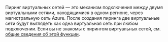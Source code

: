 Пиринг виртуальных сетей — это механизм подключения между двумя виртуальными сетями, находящимися в одном регионе, через магистральную сеть Azure. После создания пиринга две виртуальные сети будут выглядеть как одна виртуальная сеть при любом подключении. Если вы не знакомы с пирингом виртуальных сетей, см. [общие сведения об этой функции](../articles/virtual-network/virtual-network-peering-overview.md).



<!--HONumber=Nov16_HO2-->


